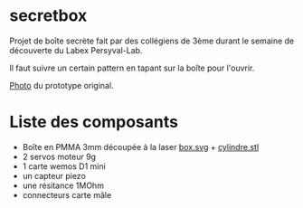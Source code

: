 # secretbox
Projet de boîte secrète fait par des collégiens de 3ème durant le semaine de découverte du Labex Persyval-Lab.

Il faut suivre un certain pattern en tapant sur la boîte pour l'ouvrir.

[Photo](https://github.com/fabMSTICLig/secretbox/blob/master/proto.jpg) du prototype original.

# Liste des composants
- Boîte en PMMA 3mm découpée à la laser [box.svg](https://github.com/fabMSTICLig/secretbox/blob/master/box.svg) + [cylindre.stl](https://github.com/fabMSTICLig/secretbox/blob/master/cylindre.stl)
- 2 servos moteur 9g
- 1 carte wemos D1 mini
- un capteur piezo
- une résitance 1MOhm
- connecteurs carte mâle
